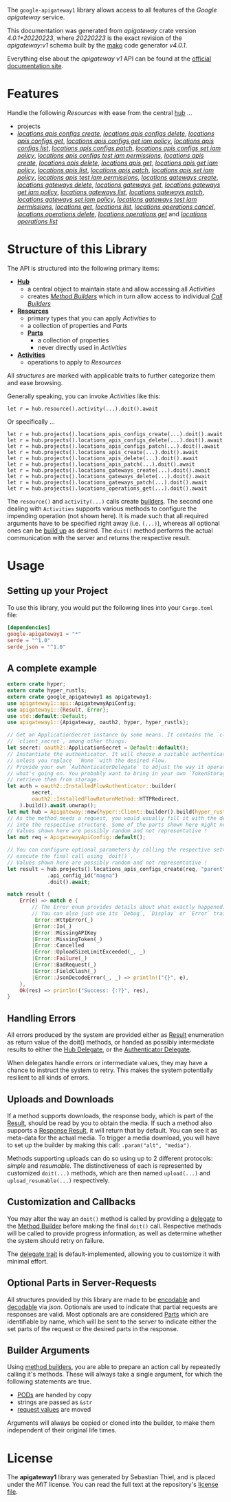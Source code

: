 <!---
DO NOT EDIT !
This file was generated automatically from 'src/generator/templates/api/README.md.mako'
DO NOT EDIT !
-->
The `google-apigateway1` library allows access to all features of the *Google apigateway* service.

This documentation was generated from *apigateway* crate version *4.0.1+20220223*, where *20220223* is the exact revision of the *apigateway:v1* schema built by the [mako](http://www.makotemplates.org/) code generator *v4.0.1*.

Everything else about the *apigateway* *v1* API can be found at the
[official documentation site](https://cloud.google.com/api-gateway/docs).
# Features

Handle the following *Resources* with ease from the central [hub](https://docs.rs/google-apigateway1/4.0.1+20220223/google_apigateway1/Apigateway) ... 

* projects
 * [*locations apis configs create*](https://docs.rs/google-apigateway1/4.0.1+20220223/google_apigateway1/api::ProjectLocationApiConfigCreateCall), [*locations apis configs delete*](https://docs.rs/google-apigateway1/4.0.1+20220223/google_apigateway1/api::ProjectLocationApiConfigDeleteCall), [*locations apis configs get*](https://docs.rs/google-apigateway1/4.0.1+20220223/google_apigateway1/api::ProjectLocationApiConfigGetCall), [*locations apis configs get iam policy*](https://docs.rs/google-apigateway1/4.0.1+20220223/google_apigateway1/api::ProjectLocationApiConfigGetIamPolicyCall), [*locations apis configs list*](https://docs.rs/google-apigateway1/4.0.1+20220223/google_apigateway1/api::ProjectLocationApiConfigListCall), [*locations apis configs patch*](https://docs.rs/google-apigateway1/4.0.1+20220223/google_apigateway1/api::ProjectLocationApiConfigPatchCall), [*locations apis configs set iam policy*](https://docs.rs/google-apigateway1/4.0.1+20220223/google_apigateway1/api::ProjectLocationApiConfigSetIamPolicyCall), [*locations apis configs test iam permissions*](https://docs.rs/google-apigateway1/4.0.1+20220223/google_apigateway1/api::ProjectLocationApiConfigTestIamPermissionCall), [*locations apis create*](https://docs.rs/google-apigateway1/4.0.1+20220223/google_apigateway1/api::ProjectLocationApiCreateCall), [*locations apis delete*](https://docs.rs/google-apigateway1/4.0.1+20220223/google_apigateway1/api::ProjectLocationApiDeleteCall), [*locations apis get*](https://docs.rs/google-apigateway1/4.0.1+20220223/google_apigateway1/api::ProjectLocationApiGetCall), [*locations apis get iam policy*](https://docs.rs/google-apigateway1/4.0.1+20220223/google_apigateway1/api::ProjectLocationApiGetIamPolicyCall), [*locations apis list*](https://docs.rs/google-apigateway1/4.0.1+20220223/google_apigateway1/api::ProjectLocationApiListCall), [*locations apis patch*](https://docs.rs/google-apigateway1/4.0.1+20220223/google_apigateway1/api::ProjectLocationApiPatchCall), [*locations apis set iam policy*](https://docs.rs/google-apigateway1/4.0.1+20220223/google_apigateway1/api::ProjectLocationApiSetIamPolicyCall), [*locations apis test iam permissions*](https://docs.rs/google-apigateway1/4.0.1+20220223/google_apigateway1/api::ProjectLocationApiTestIamPermissionCall), [*locations gateways create*](https://docs.rs/google-apigateway1/4.0.1+20220223/google_apigateway1/api::ProjectLocationGatewayCreateCall), [*locations gateways delete*](https://docs.rs/google-apigateway1/4.0.1+20220223/google_apigateway1/api::ProjectLocationGatewayDeleteCall), [*locations gateways get*](https://docs.rs/google-apigateway1/4.0.1+20220223/google_apigateway1/api::ProjectLocationGatewayGetCall), [*locations gateways get iam policy*](https://docs.rs/google-apigateway1/4.0.1+20220223/google_apigateway1/api::ProjectLocationGatewayGetIamPolicyCall), [*locations gateways list*](https://docs.rs/google-apigateway1/4.0.1+20220223/google_apigateway1/api::ProjectLocationGatewayListCall), [*locations gateways patch*](https://docs.rs/google-apigateway1/4.0.1+20220223/google_apigateway1/api::ProjectLocationGatewayPatchCall), [*locations gateways set iam policy*](https://docs.rs/google-apigateway1/4.0.1+20220223/google_apigateway1/api::ProjectLocationGatewaySetIamPolicyCall), [*locations gateways test iam permissions*](https://docs.rs/google-apigateway1/4.0.1+20220223/google_apigateway1/api::ProjectLocationGatewayTestIamPermissionCall), [*locations get*](https://docs.rs/google-apigateway1/4.0.1+20220223/google_apigateway1/api::ProjectLocationGetCall), [*locations list*](https://docs.rs/google-apigateway1/4.0.1+20220223/google_apigateway1/api::ProjectLocationListCall), [*locations operations cancel*](https://docs.rs/google-apigateway1/4.0.1+20220223/google_apigateway1/api::ProjectLocationOperationCancelCall), [*locations operations delete*](https://docs.rs/google-apigateway1/4.0.1+20220223/google_apigateway1/api::ProjectLocationOperationDeleteCall), [*locations operations get*](https://docs.rs/google-apigateway1/4.0.1+20220223/google_apigateway1/api::ProjectLocationOperationGetCall) and [*locations operations list*](https://docs.rs/google-apigateway1/4.0.1+20220223/google_apigateway1/api::ProjectLocationOperationListCall)




# Structure of this Library

The API is structured into the following primary items:

* **[Hub](https://docs.rs/google-apigateway1/4.0.1+20220223/google_apigateway1/Apigateway)**
    * a central object to maintain state and allow accessing all *Activities*
    * creates [*Method Builders*](https://docs.rs/google-apigateway1/4.0.1+20220223/google_apigateway1/client::MethodsBuilder) which in turn
      allow access to individual [*Call Builders*](https://docs.rs/google-apigateway1/4.0.1+20220223/google_apigateway1/client::CallBuilder)
* **[Resources](https://docs.rs/google-apigateway1/4.0.1+20220223/google_apigateway1/client::Resource)**
    * primary types that you can apply *Activities* to
    * a collection of properties and *Parts*
    * **[Parts](https://docs.rs/google-apigateway1/4.0.1+20220223/google_apigateway1/client::Part)**
        * a collection of properties
        * never directly used in *Activities*
* **[Activities](https://docs.rs/google-apigateway1/4.0.1+20220223/google_apigateway1/client::CallBuilder)**
    * operations to apply to *Resources*

All *structures* are marked with applicable traits to further categorize them and ease browsing.

Generally speaking, you can invoke *Activities* like this:

```Rust,ignore
let r = hub.resource().activity(...).doit().await
```

Or specifically ...

```ignore
let r = hub.projects().locations_apis_configs_create(...).doit().await
let r = hub.projects().locations_apis_configs_delete(...).doit().await
let r = hub.projects().locations_apis_configs_patch(...).doit().await
let r = hub.projects().locations_apis_create(...).doit().await
let r = hub.projects().locations_apis_delete(...).doit().await
let r = hub.projects().locations_apis_patch(...).doit().await
let r = hub.projects().locations_gateways_create(...).doit().await
let r = hub.projects().locations_gateways_delete(...).doit().await
let r = hub.projects().locations_gateways_patch(...).doit().await
let r = hub.projects().locations_operations_get(...).doit().await
```

The `resource()` and `activity(...)` calls create [builders][builder-pattern]. The second one dealing with `Activities` 
supports various methods to configure the impending operation (not shown here). It is made such that all required arguments have to be 
specified right away (i.e. `(...)`), whereas all optional ones can be [build up][builder-pattern] as desired.
The `doit()` method performs the actual communication with the server and returns the respective result.

# Usage

## Setting up your Project

To use this library, you would put the following lines into your `Cargo.toml` file:

```toml
[dependencies]
google-apigateway1 = "*"
serde = "^1.0"
serde_json = "^1.0"
```

## A complete example

```Rust
extern crate hyper;
extern crate hyper_rustls;
extern crate google_apigateway1 as apigateway1;
use apigateway1::api::ApigatewayApiConfig;
use apigateway1::{Result, Error};
use std::default::Default;
use apigateway1::{Apigateway, oauth2, hyper, hyper_rustls};

// Get an ApplicationSecret instance by some means. It contains the `client_id` and 
// `client_secret`, among other things.
let secret: oauth2::ApplicationSecret = Default::default();
// Instantiate the authenticator. It will choose a suitable authentication flow for you, 
// unless you replace  `None` with the desired Flow.
// Provide your own `AuthenticatorDelegate` to adjust the way it operates and get feedback about 
// what's going on. You probably want to bring in your own `TokenStorage` to persist tokens and
// retrieve them from storage.
let auth = oauth2::InstalledFlowAuthenticator::builder(
        secret,
        oauth2::InstalledFlowReturnMethod::HTTPRedirect,
    ).build().await.unwrap();
let mut hub = Apigateway::new(hyper::Client::builder().build(hyper_rustls::HttpsConnectorBuilder::new().with_native_roots().https_or_http().enable_http1().enable_http2().build()), auth);
// As the method needs a request, you would usually fill it with the desired information
// into the respective structure. Some of the parts shown here might not be applicable !
// Values shown here are possibly random and not representative !
let mut req = ApigatewayApiConfig::default();

// You can configure optional parameters by calling the respective setters at will, and
// execute the final call using `doit()`.
// Values shown here are possibly random and not representative !
let result = hub.projects().locations_apis_configs_create(req, "parent")
             .api_config_id("magna")
             .doit().await;

match result {
    Err(e) => match e {
        // The Error enum provides details about what exactly happened.
        // You can also just use its `Debug`, `Display` or `Error` traits
         Error::HttpError(_)
        |Error::Io(_)
        |Error::MissingAPIKey
        |Error::MissingToken(_)
        |Error::Cancelled
        |Error::UploadSizeLimitExceeded(_, _)
        |Error::Failure(_)
        |Error::BadRequest(_)
        |Error::FieldClash(_)
        |Error::JsonDecodeError(_, _) => println!("{}", e),
    },
    Ok(res) => println!("Success: {:?}", res),
}

```
## Handling Errors

All errors produced by the system are provided either as [Result](https://docs.rs/google-apigateway1/4.0.1+20220223/google_apigateway1/client::Result) enumeration as return value of
the doit() methods, or handed as possibly intermediate results to either the 
[Hub Delegate](https://docs.rs/google-apigateway1/4.0.1+20220223/google_apigateway1/client::Delegate), or the [Authenticator Delegate](https://docs.rs/yup-oauth2/*/yup_oauth2/trait.AuthenticatorDelegate.html).

When delegates handle errors or intermediate values, they may have a chance to instruct the system to retry. This 
makes the system potentially resilient to all kinds of errors.

## Uploads and Downloads
If a method supports downloads, the response body, which is part of the [Result](https://docs.rs/google-apigateway1/4.0.1+20220223/google_apigateway1/client::Result), should be
read by you to obtain the media.
If such a method also supports a [Response Result](https://docs.rs/google-apigateway1/4.0.1+20220223/google_apigateway1/client::ResponseResult), it will return that by default.
You can see it as meta-data for the actual media. To trigger a media download, you will have to set up the builder by making
this call: `.param("alt", "media")`.

Methods supporting uploads can do so using up to 2 different protocols: 
*simple* and *resumable*. The distinctiveness of each is represented by customized 
`doit(...)` methods, which are then named `upload(...)` and `upload_resumable(...)` respectively.

## Customization and Callbacks

You may alter the way an `doit()` method is called by providing a [delegate](https://docs.rs/google-apigateway1/4.0.1+20220223/google_apigateway1/client::Delegate) to the 
[Method Builder](https://docs.rs/google-apigateway1/4.0.1+20220223/google_apigateway1/client::CallBuilder) before making the final `doit()` call. 
Respective methods will be called to provide progress information, as well as determine whether the system should 
retry on failure.

The [delegate trait](https://docs.rs/google-apigateway1/4.0.1+20220223/google_apigateway1/client::Delegate) is default-implemented, allowing you to customize it with minimal effort.

## Optional Parts in Server-Requests

All structures provided by this library are made to be [encodable](https://docs.rs/google-apigateway1/4.0.1+20220223/google_apigateway1/client::RequestValue) and 
[decodable](https://docs.rs/google-apigateway1/4.0.1+20220223/google_apigateway1/client::ResponseResult) via *json*. Optionals are used to indicate that partial requests are responses 
are valid.
Most optionals are are considered [Parts](https://docs.rs/google-apigateway1/4.0.1+20220223/google_apigateway1/client::Part) which are identifiable by name, which will be sent to 
the server to indicate either the set parts of the request or the desired parts in the response.

## Builder Arguments

Using [method builders](https://docs.rs/google-apigateway1/4.0.1+20220223/google_apigateway1/client::CallBuilder), you are able to prepare an action call by repeatedly calling it's methods.
These will always take a single argument, for which the following statements are true.

* [PODs][wiki-pod] are handed by copy
* strings are passed as `&str`
* [request values](https://docs.rs/google-apigateway1/4.0.1+20220223/google_apigateway1/client::RequestValue) are moved

Arguments will always be copied or cloned into the builder, to make them independent of their original life times.

[wiki-pod]: http://en.wikipedia.org/wiki/Plain_old_data_structure
[builder-pattern]: http://en.wikipedia.org/wiki/Builder_pattern
[google-go-api]: https://github.com/google/google-api-go-client

# License
The **apigateway1** library was generated by Sebastian Thiel, and is placed 
under the *MIT* license.
You can read the full text at the repository's [license file][repo-license].

[repo-license]: https://github.com/Byron/google-apis-rsblob/main/LICENSE.md

